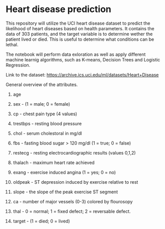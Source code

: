 # Heart disease prediction
This repository will utilize the UCI heart disease dataset to predict the likelihood of heart diseases based on health parameters.
It contains the data of 303 patients, and the target variable is to determine wether the patient lived or died. This is useful to determine what conditions can be lethal.

The notebook will perform data exloration as well as apply different machine learnig algorithms, such as K-means, Decision Trees and Logistic Regression.

Link to the dataset: https://archive.ics.uci.edu/ml/datasets/Heart+Disease

General overview of the attributes.

1) age

2) sex - (1 = male; 0 = female)

3) cp - chest pain type (4 values)

4) trestbps - resting blood pressure

5) chol - serum cholestoral in mg/dl

6) fbs - fasting blood sugar > 120 mg/dl (1 = true; 0 = false)

7) restecg - resting electrocardiographic results (values 0,1,2)

8) thalach - maximum heart rate achieved

9) exang - exercise induced angina (1 = yes; 0 = no)

10) oldpeak - ST depression induced by exercise relative to rest

11) slope - the slope of the peak exercise ST segment

12) ca - number of major vessels (0-3) colored by flourosopy

13) thal - 0 = normal; 1 = fixed defect; 2 = reversable defect.

14) target - (1 = died; 0 = lived)
